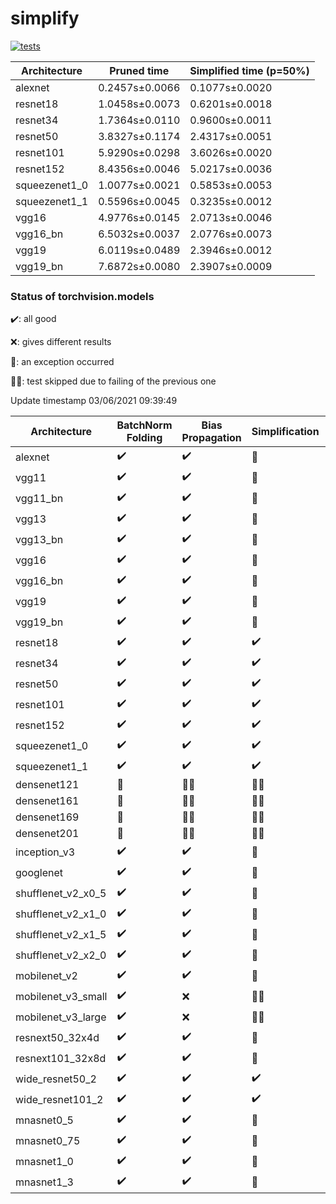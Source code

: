 # simplify

[![tests](https://github.com/EIDOSlab/simplify/actions/workflows/test.yaml/badge.svg)](https://github.com/EIDOSlab/simplify/actions/workflows/test.yaml)

| Architecture   | Pruned time    | Simplified time (p=50%)   |
|----------------|----------------|---------------------------|
| alexnet        | 0.2457s±0.0066 | 0.1077s±0.0020            |
| resnet18       | 1.0458s±0.0073 | 0.6201s±0.0018            |
| resnet34       | 1.7364s±0.0110 | 0.9600s±0.0011            |
| resnet50       | 3.8327s±0.1174 | 2.4317s±0.0051            |
| resnet101      | 5.9290s±0.0298 | 3.6026s±0.0020            |
| resnet152      | 8.4356s±0.0046 | 5.0217s±0.0036            |
| squeezenet1_0  | 1.0077s±0.0021 | 0.5853s±0.0053            |
| squeezenet1_1  | 0.5596s±0.0045 | 0.3235s±0.0012            |
| vgg16          | 4.9776s±0.0145 | 2.0713s±0.0046            |
| vgg16_bn       | 6.5032s±0.0037 | 2.0776s±0.0073            |
| vgg19          | 6.0119s±0.0489 | 2.3946s±0.0012            |
| vgg19_bn       | 7.6872s±0.0080 | 2.3907s±0.0009            |

### Status of torchvision.models

:heavy_check_mark:: all good

:x:: gives different results

:cursing_face:: an exception occurred

:man_shrugging:: test skipped due to failing of the previous one

<!-- table starts -->
Update timestamp 03/06/2021 09:39:49

|    Architecture    |  BatchNorm Folding  |  Bias Propagation  |   Simplification   |  Grouping  |
|--------------------|---------------------|--------------------|--------------------|------------|
|      alexnet       | :heavy_check_mark:  | :heavy_check_mark: |   :cursing_face:   |   False    |
|       vgg11        | :heavy_check_mark:  | :heavy_check_mark: |   :cursing_face:   |   False    |
|      vgg11_bn      | :heavy_check_mark:  | :heavy_check_mark: |   :cursing_face:   |   False    |
|       vgg13        | :heavy_check_mark:  | :heavy_check_mark: |   :cursing_face:   |   False    |
|      vgg13_bn      | :heavy_check_mark:  | :heavy_check_mark: |   :cursing_face:   |   False    |
|       vgg16        | :heavy_check_mark:  | :heavy_check_mark: |   :cursing_face:   |   False    |
|      vgg16_bn      | :heavy_check_mark:  | :heavy_check_mark: |   :cursing_face:   |   False    |
|       vgg19        | :heavy_check_mark:  | :heavy_check_mark: |   :cursing_face:   |   False    |
|      vgg19_bn      | :heavy_check_mark:  | :heavy_check_mark: |   :cursing_face:   |   False    |
|      resnet18      | :heavy_check_mark:  | :heavy_check_mark: | :heavy_check_mark: |   False    |
|      resnet34      | :heavy_check_mark:  | :heavy_check_mark: | :heavy_check_mark: |   False    |
|      resnet50      | :heavy_check_mark:  | :heavy_check_mark: | :heavy_check_mark: |   False    |
|     resnet101      | :heavy_check_mark:  | :heavy_check_mark: | :heavy_check_mark: |   False    |
|     resnet152      | :heavy_check_mark:  | :heavy_check_mark: | :heavy_check_mark: |   False    |
|   squeezenet1_0    | :heavy_check_mark:  | :heavy_check_mark: | :heavy_check_mark: |   False    |
|   squeezenet1_1    | :heavy_check_mark:  | :heavy_check_mark: | :heavy_check_mark: |   False    |
|    densenet121     |   :cursing_face:    |  :man_shrugging:   |  :man_shrugging:   |   False    |
|    densenet161     |   :cursing_face:    |  :man_shrugging:   |  :man_shrugging:   |   False    |
|    densenet169     |   :cursing_face:    |  :man_shrugging:   |  :man_shrugging:   |   False    |
|    densenet201     |   :cursing_face:    |  :man_shrugging:   |  :man_shrugging:   |   False    |
|    inception_v3    | :heavy_check_mark:  | :heavy_check_mark: |   :cursing_face:   |   False    |
|     googlenet      | :heavy_check_mark:  | :heavy_check_mark: |   :cursing_face:   |   False    |
| shufflenet_v2_x0_5 | :heavy_check_mark:  | :heavy_check_mark: |   :cursing_face:   |    True    |
| shufflenet_v2_x1_0 | :heavy_check_mark:  | :heavy_check_mark: |   :cursing_face:   |    True    |
| shufflenet_v2_x1_5 | :heavy_check_mark:  | :heavy_check_mark: |   :cursing_face:   |    True    |
| shufflenet_v2_x2_0 | :heavy_check_mark:  | :heavy_check_mark: |   :cursing_face:   |    True    |
|    mobilenet_v2    | :heavy_check_mark:  | :heavy_check_mark: |   :cursing_face:   |    True    |
| mobilenet_v3_small | :heavy_check_mark:  |        :x:         |  :man_shrugging:   |    True    |
| mobilenet_v3_large | :heavy_check_mark:  |        :x:         |  :man_shrugging:   |    True    |
|  resnext50_32x4d   | :heavy_check_mark:  | :heavy_check_mark: |   :cursing_face:   |    True    |
|  resnext101_32x8d  | :heavy_check_mark:  | :heavy_check_mark: |   :cursing_face:   |    True    |
|  wide_resnet50_2   | :heavy_check_mark:  | :heavy_check_mark: | :heavy_check_mark: |   False    |
|  wide_resnet101_2  | :heavy_check_mark:  | :heavy_check_mark: | :heavy_check_mark: |   False    |
|     mnasnet0_5     | :heavy_check_mark:  | :heavy_check_mark: |   :cursing_face:   |    True    |
|    mnasnet0_75     | :heavy_check_mark:  | :heavy_check_mark: |   :cursing_face:   |    True    |
|     mnasnet1_0     | :heavy_check_mark:  | :heavy_check_mark: |   :cursing_face:   |    True    |
|     mnasnet1_3     | :heavy_check_mark:  | :heavy_check_mark: |   :cursing_face:   |    True    |
<!-- table ends -->